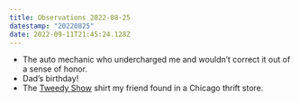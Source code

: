 ```yaml
---
title: Observations 2022-08-25
datestamp: "20220825"
date: 2022-09-11T21:45:24.128Z
---
```

- The auto mechanic who undercharged me and wouldn’t correct it out of a sense of honor.
- Dad’s birthday!
- The [Tweedy Show](https://tweedyshow.com) shirt my friend found in a Chicago thrift store.